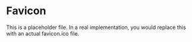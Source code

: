 # Favicon
This is a placeholder file. In a real implementation, you would replace this with an actual favicon.ico file.

